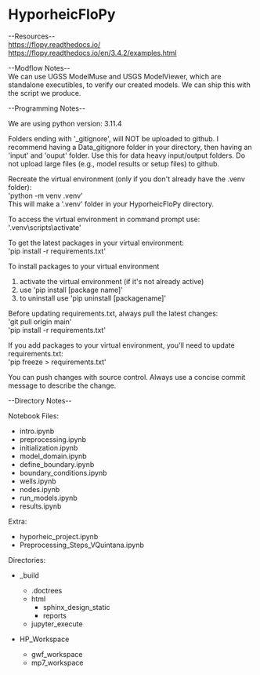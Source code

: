 # HyporheicFloPy

--Resources--
<br/> https://flopy.readthedocs.io/
<br/> https://flopy.readthedocs.io/en/3.4.2/examples.html

--Modflow Notes--
<br/> We can use UGSS ModelMuse and USGS ModelViewer, which are standalone executibles, to verify our created models.  We can ship this with the script we produce.

--Programming Notes--

We are using python version: 3.11.4

Folders ending with '_gitignore', will NOT be uploaded to github.  I recommend having a Data_gitignore folder in your directory, then having an 'input' and 'ouput' folder.  Use this for data heavy input/output folders.  Do not upload large files (e.g., model results or setup files) to github.

Recreate the virtual environment (only if you don't already have the .venv folder): 
<br/> 'python -m venv .venv'
<br/> This will make a '.venv' folder in your HyporheicFloPy directory.

To access the virtual environment in command prompt use: 
<br/> '.venv\scripts\activate'

To get the latest packages in your virtual environment: 
<br/> 'pip install -r requirements.txt'

To install packages to your virtual environment
1) activate the virtual environment (if it's not already active)
2) use 'pip install [package name]'
3) to uninstall use 'pip uninstall [packagename]'

Before updating requirements.txt, always pull the latest changes:
<br/> 'git pull origin main'
<br/> 'pip install -r requirements.txt'

If you add packages to your virtual environment, you'll need to update requirements.txt: 
<br/> 'pip freeze > requirements.txt'

You can push changes with source control.  Always use a concise commit message to describe the change.

--Directory Notes--

Notebook Files:
- intro.ipynb
- preprocessing.ipynb
- initialization.ipynb
- model_domain.ipynb
- define_boundary.ipynb
- boundary_conditions.ipynb
- wells.ipynb
- nodes.ipynb
- run_models.ipynb
- results.ipynb

Extra:
- hyporheic_project.ipynb
- Preprocessing_Steps_VQuintana.ipynb

Directories:

- _build
    - .doctrees
    - html
        - sphinx_design_static
        - reports
    - jupyter_execute

- HP_Workspace
    - gwf_workspace
    - mp7_workspace



